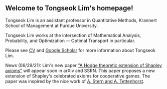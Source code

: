 ## Welcome to Tongseok Lim's homepage!

Tongseok Lim is an assistant professor in Quantitative Methods, Krannert School of Management at Purdue University.

Tongseok Lim works at the intersection of Mathematical Analysis, Probability, and Optimization -- Optimal Transport in particular.

Please see [CV](https://tlim0213.github.io/folder/TLIM_CV.pdf) and [Google Scholar](https://scholar.google.com/citations?user=n-Qz1vgAAAAJ&hl=en) for more information about Tongseok Lim.

News (06/29/21): Lim's new paper ["A Hodge theoretic extension of Shapley axioms"](https://tlim0213.github.io/folder/Shapleyaxioms.pdf) will appear soon in arXiv and SSRN. This paper proposes a new extension of Shapley's celebrated axioms for cooperative games. The paper was inspired by the nice work of [A. Stern and A. Tettenhorst](https://arxiv.org/abs/1709.08318).
